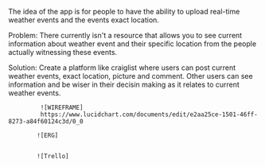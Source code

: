 The idea of the app is for people to have the ability to upload real-time weather events and the events exact location. 

Problem: There currently isn't a resource that allows you to see current information about weather event and their specific location from the people actually witnessing these events. 

Solution: Create a platform like craiglist where users can post current weather events, exact location, picture and comment. Other users can see information and be wiser in their decisin making as it relates to current weather events. 

             ![WIREFRAME]
             https://www.lucidchart.com/documents/edit/e2aa25ce-1501-46ff-8273-a84f60124c3d/0_0

            ![ERG]


            ![Trello]
